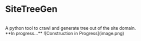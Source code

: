 # SiteTreeGen

<br>
A python tool to crawl and generate tree out of the site domain.

<br>
**In progress...**
![Construction in Progress](image.png)
